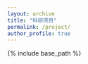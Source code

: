 ```yaml
---
layout: archive
title: "科研项目"
permalink: /project/
author_profile: true
---
```


{% include base_path %}


